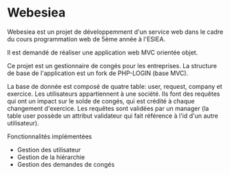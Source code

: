 Webesiea
=========

Webesiea est un projet de développemment d'un service web dans le cadre du cours programmation web de 5ème année à l'ESIEA. 

Il est demandé de réaliser une application web MVC orientée objet.

Ce projet est un gestionnaire de congés pour les entreprises. La structure de base de l'application est un fork de PHP-LOGIN (base MVC).


La base de donnée est composé de quatre table: user, request, company et exercice. Les utilisateurs appartiennent à une société. Ils font des requêtes qui ont un impact sur le solde de congés, qui est crédité à chaque changement d'exercice. Les requêtes sont validées par un manager (la table user possède un attribut validateur qui fait référence à l'id d'un autre utilisateur). 


Fonctionnalités implémentées
  - Gestion des utilisateur
  - Gestion de la hiérarchie
  - Gestion des demandes de congés

